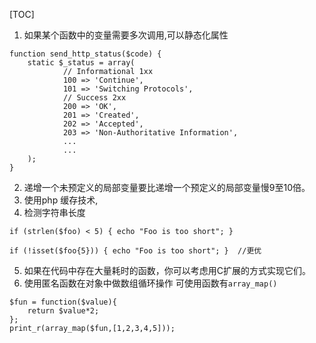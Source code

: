 [TOC]

1. 如果某个函数中的变量需要多次调用,可以静态化属性
```
function send_http_status($code) {
    static $_status = array(
            // Informational 1xx
            100 => 'Continue',
            101 => 'Switching Protocols',
            // Success 2xx
            200 => 'OK',
            201 => 'Created',
            202 => 'Accepted',
            203 => 'Non-Authoritative Information',
            ...
            ...
    );
}
```
2. 递增一个未预定义的局部变量要比递增一个预定义的局部变量慢9至10倍。
3. 使用php 缓存技术,
4. 检测字符串长度
```
if (strlen($foo) < 5) { echo "Foo is too short"; }

if (!isset($foo{5})) { echo "Foo is too short"; }  //更优
```
5. 如果在代码中存在大量耗时的函数，你可以考虑用C扩展的方式实现它们。
6. 使用匿名函数在对象中做数组循环操作
可使用函数有`array_map()`
```
$fun = function($value){
    return $value*2;
};
print_r(array_map($fun,[1,2,3,4,5]));
```